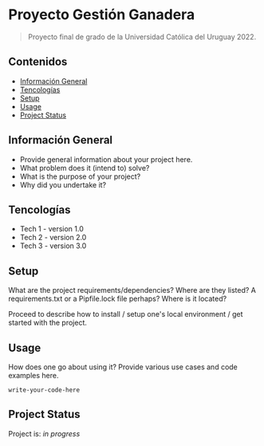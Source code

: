 # Proyecto Gestión Ganadera

> Proyecto final de grado de la Universidad Católica del Uruguay 2022.

<!-- > Live demo [_here_](https://www.example.com). If you have the project hosted somewhere, include the link here. -->

## Contenidos

-   [Información General](#información-general)
-   [Tencologías](#tencologías)
-   [Setup](#setup)
-   [Usage](#usage)
-   [Project Status](#project-status)
<!-- * [License](#license) -->

## Información General

-   Provide general information about your project here.
-   What problem does it (intend to) solve?
-   What is the purpose of your project?
-   Why did you undertake it?
<!-- You don't have to answer all the questions - just the ones relevant to your project. -->

## Tencologías

-   Tech 1 - version 1.0
-   Tech 2 - version 2.0
-   Tech 3 - version 3.0

## Setup

What are the project requirements/dependencies? Where are they listed? A requirements.txt or a Pipfile.lock file perhaps? Where is it located?

Proceed to describe how to install / setup one's local environment / get started with the project.

## Usage

How does one go about using it?
Provide various use cases and code examples here.

`write-your-code-here`

## Project Status

Project is: _in progress_
